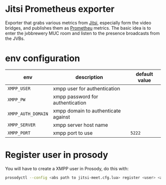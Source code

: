 # Jitsi Prometheus exporter
Exporter that grabs various metrics from [Jitsi](https://jitsi.org), especially form the video bridges, and publishes them as [Prometheu](https://prometheus.io) metrics.
The basic idea is to enter the jvbbrewery MUC room and listen to the presence broadcasts from the JVBs.

# env configuration
env | description | default value
--- | --- | ---
`XMPP_USER` | xmpp user for authentication |
`XMPP_PW` | xmpp password for authentication |
`XMPP_AUTH_DOMAIN` | xmpp domain to authenticate against |
`XMPP_SERVER` | xmpp server host name | 
`XMPP_PORT` | xmpp port to use | `5222`

# Register user in prosody
You will have to create a XMPP user in Prosody, do this with:
```bash
prosodyctl --config <abs path to jitsi-meet.cfg.lua> register <user> <auth-domain> <password>
```

